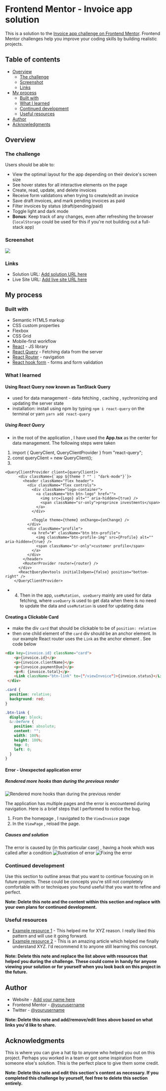 # Frontend Mentor - Invoice app solution

This is a solution to the [Invoice app challenge on Frontend Mentor](https://www.frontendmentor.io/challenges/invoice-app-i7KaLTQjl). Frontend Mentor challenges help you improve your coding skills by building realistic projects.

## Table of contents

- [Overview](#overview)
  - [The challenge](#the-challenge)
  - [Screenshot](#screenshot)
  - [Links](#links)
- [My process](#my-process)
  - [Built with](#built-with)
  - [What I learned](#what-i-learned)
  - [Continued development](#continued-development)
  - [Useful resources](#useful-resources)
- [Author](#author)
- [Acknowledgments](#acknowledgments)
## Overview

### The challenge

Users should be able to:

- View the optimal layout for the app depending on their device's screen size
- See hover states for all interactive elements on the page
- Create, read, update, and delete invoices
- Receive form validations when trying to create/edit an invoice
- Save draft invoices, and mark pending invoices as paid
- Filter invoices by status (draft/pending/paid)
- Toggle light and dark mode
- **Bonus**: Keep track of any changes, even after refreshing the browser (`localStorage` could be used for this if you're not building out a full-stack app)

### Screenshot

![](./screenshot.jpg)

### Links

- Solution URL: [Add solution URL here](https://your-solution-url.com)
- Live Site URL: [Add live site URL here](https://invoice-app-ckm.netlify.app/)

## My process

### Built with

- Semantic HTML5 markup
- CSS custom properties
- Flexbox
- CSS Grid
- Mobile-first workflow
- [React](https://reactjs.org/) - JS library
- [React Query](https://react-query-v3.tanstack.com/) - Fetching data from the server
- [React Router](https://reactrouter.com/en/main/start/tutorial) - navigation
- [React hook form](https://react-hook-form.com/api/useform/register/) - forms and form validation

### What I learned

#### Using React Query now known as TanStack Query
- used for data management - data fetching , caching , sychronizing and updating the server state 
- installation: install using npm by typing `npm i react-query` on the terminal or yarn `yarn add react-query`

##### Using React Query
- in the root of the application , I have used the **App.tsx** as the center for data management. The following steps were taken
1. import { QueryClient, QueryClientProvider } from "react-query";
2. const queryClient = new QueryClient();
3. 

```
<QueryClientProvider client={queryClient}>
      <div className={`app ${theme ? "" : "dark-mode"}`}>
        <header className="flex header">
          <div className="flex controls">
            <div className="logo-container">
              <a className="btn btn-logo" href="">
                <img src={Logo} alt="" aria-hidden={true} />
                <span className="sr-only">preprince investments</span>
              </a>
            </div>

            <Toggle theme={theme} onChange={onChange} />
          </div>
          <div className="profile">
            <a href="#" className="btn btn-profile">
              <img className="btn-profile-img" src={Profile} alt="" aria-hidden={true} />
              <span className="sr-only">customer profile</span>
            </a>
          </div>
        </header>
        <RouterProvider router={router} />
      </div>
      <ReactQueryDevtools initialIsOpen={false} position="bottom-right" />
    </QueryClientProvider>
```
- 4. Then in the app, `useMutation, useQuery` mainly are used for data fetching, where `useQuery` is used to get data when
there is no need to update the data and `useMutation` is used for updating data

#### Creating a Clickable Card
- make the div `card` that should be clickable to be of `position: relative` 
- then one child element of the `card` div should be an anchor element. In our example React router uses the `Link` as the 
anchor element . See code below

```html
<div key={invoice.id} className="card">
    <p>{invoice.id}</p>
    <p>{invoice.clientName}</p>
    <p>{invoice.paymentDue}</p>
    <p>R: {invoice.total}</p>
    <Link className="btn-link" to={"/viewInvoice"}>{invoice.status}</Link>
 </div>
```

```css
.card {
  position: relative;
  background: red;
}

.btn-link {
  display: block;
  &::before {
    position: absolute;
    content: "";
    width: 100%;
    height: 100%;
    top: 0;
    left: 0;
  }
}
```
#### Error - Unexpected application error
##### Rendered more hooks than during the previous render

![Rendered more hooks than during the previous render](src/assets/hook-err2.png)

The application has multiple pages and the error is encountered during navigation. Here is a brief steps that I 
performed to notice the bug.
1. From  the homepage , I navigated to the `ViewInvoice` page
2. In the `ViewPage` , reload the page.

##### Causes and solution

The error is caused by (in this particular case) , having a hook which was called after a condition
![Ilustration of error](src/assets/hook-err-illustration2.png)
![Fixing the error](src/assets/hook-err-fix.png)
### Continued development

Use this section to outline areas that you want to continue focusing on in future projects. These could be concepts you're still not completely comfortable with or techniques you found useful that you want to refine and perfect.

**Note: Delete this note and the content within this section and replace with your own plans for continued development.**

### Useful resources

- [Example resource 1](https://www.example.com) - This helped me for XYZ reason. I really liked this pattern and will use it going forward.
- [Example resource 2](https://www.example.com) - This is an amazing article which helped me finally understand XYZ. I'd recommend it to anyone still learning this concept.

**Note: Delete this note and replace the list above with resources that helped you during the challenge. These could come in handy for anyone viewing your solution or for yourself when you look back on this project in the future.**

## Author

- Website - [Add your name here](https://www.your-site.com)
- Frontend Mentor - [@yourusername](https://www.frontendmentor.io/profile/yourusername)
- Twitter - [@yourusername](https://www.twitter.com/yourusername)

**Note: Delete this note and add/remove/edit lines above based on what links you'd like to share.**

## Acknowledgments

This is where you can give a hat tip to anyone who helped you out on this project. Perhaps you worked in a team or got some inspiration from someone else's solution. This is the perfect place to give them some credit.

**Note: Delete this note and edit this section's content as necessary. If you completed this challenge by yourself, feel free to delete this section entirely.**

